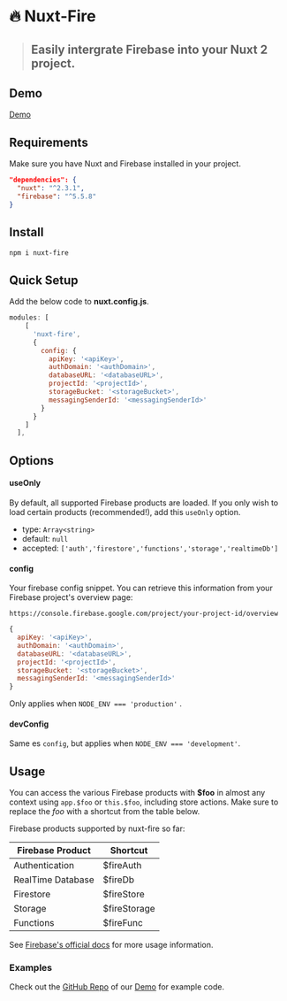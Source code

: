 # 🔥 Nuxt-Fire

> ## Easily intergrate Firebase into your Nuxt 2 project.

## Demo

[Demo](https://nuxt-fire-demo.firebaseapp.com/)

## Requirements

Make sure you have Nuxt and Firebase installed in your project.

```json
"dependencies": {
  "nuxt": "^2.3.1",
  "firebase": "^5.5.8"
}
```

## Install

```bash
npm i nuxt-fire
```

## Quick Setup

Add the below code to **nuxt.config.js**.

```js
modules: [
    [
      'nuxt-fire',
      {
        config: {
          apiKey: '<apiKey>',
          authDomain: '<authDomain>',
          databaseURL: '<databaseURL>',
          projectId: '<projectId>',
          storageBucket: '<storageBucket>',
          messagingSenderId: '<messagingSenderId>'
        }
      }
    ]
  ],
```

## Options

#### useOnly

By default, all supported Firebase products are loaded. If you only wish to load certain products (recommended!), add this `useOnly` option.

- type: `Array<string>`
- default: `null`
- accepted: `['auth','firestore','functions','storage','realtimeDb']`

#### config

Your firebase config snippet. You can retrieve this information from your Firebase project's overview page:

`https://console.firebase.google.com/project/your-project-id/overview`

```js
{
  apiKey: '<apiKey>',
  authDomain: '<authDomain>',
  databaseURL: '<databaseURL>',
  projectId: '<projectId>',
  storageBucket: '<storageBucket>',
  messagingSenderId: '<messagingSenderId>'
}
```

Only applies when `NODE_ENV === 'production'` .

#### devConfig

Same es `config`, but applies when `NODE_ENV === 'development'`.

## Usage

You can access the various Firebase products with **\$foo** in almost any context using `app.$foo` or `this.$foo`, including store actions. Make sure to replace the _foo_ with a shortcut from the table below.

Firebase products supported by nuxt-fire so far:

| Firebase Product  | Shortcut      |
| ----------------- | ------------- |
| Authentication    | \$fireAuth    |
| RealTime Database | \$fireDb      |
| Firestore         | \$fireStore   |
| Storage           | \$fireStorage |
| Functions         | \$fireFunc    |

See [Firebase's official docs](https://firebase.google.com/docs/) for more usage information.

### Examples

Check out the [GitHub Repo](https://github.com/lupas/nuxt-fire-demo) of our [Demo](https://nuxt-fire-demo.firebaseapp.com/) for example code.
